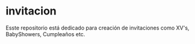 # invitacion
Esste repositorio está dedicado para creación de invitaciones como XV's, BabyShowers, Cumpleaños etc.
